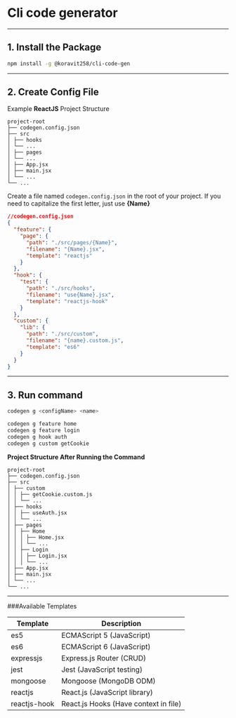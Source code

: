 # Cli code generator

---

## 1. Install the Package

```bash
npm install -g @koravit258/cli-code-gen
```

---

## 2. Create Config File

Example **ReactJS** Project Structure

```
project-root
├── codegen.config.json
├── src
│ ├── hooks
│ └── ...
│ ├── pages
│ └── ...
│ ├── App.jsx
│ ├── main.jsx
│ └── ...
└── ...
```

Create a file named `codegen.config.json` in the root of your project.
If you need to capitalize the first letter, just use **{Name}**

```json
//codegen.config.json
{
  "feature": {
    "page": {
      "path": "./src/pages/{Name}",
      "filename": "{Name}.jsx",
      "template": "reactjs"
    }
  },
  "hook": {
    "test": {
      "path": "./src/hooks",
      "filename": "use{Name}.jsx",
      "template": "reactjs-hook"
    }
  },
  "custom": {
    "lib": {
      "path": "./src/custom",
      "filename": "{name}.custom.js",
      "template": "es6"
    }
  }
}
```

---

## 3. Run command

```bash
codegen g <configName> <name>
```

```bash
codegen g feature home
codegen g feature login
codegen g hook auth
codegen g custom getCookie
```

**Project Structure After Running the Command**

```
project-root
├── codegen.config.json
├── src
│ ├── custom
│ │ ├── getCookie.custom.js
│ │ └── ...
│ ├── hooks
│ │ ├── useAuth.jsx
│ │ └── ...
│ ├── pages
│ │ ├── Home
│ │ │ ├── Home.jsx
│ │ │ └── ...
│ │ ├── Login
│ │ │ ├── Login.jsx
│ │ │ └── ...
│ ├── App.jsx
│ ├── main.jsx
│ └── ...
└── ...
```

---

###Available Templates

| Template      | Description                           |
| ------------- | ------------------------------------- |
| es5           | ECMAScript 5 (JavaScript)             |
| es6           | ECMAScript 6 (JavaScript)             |
| expressjs     | Express.js Router (CRUD)              |
| jest          | Jest (JavaScript testing)             |
| mongoose      | Mongoose (MongoDB ODM)                |
| reactjs       | React.js (JavaScript library)         |
| reactjs-hook  | React.js Hooks (Have context in file) |
